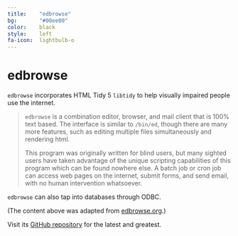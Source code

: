 ```yaml
---
title:    "edbrowse"
bg:       "#00ee00"
color:    black    
style:    left
fa-icon:  lightbulb-o
---
```


# edbrowse

`edbrowse` incorporates HTML Tidy 5 `libtidy` to help visually impaired people use the
internet.

>`edbrowse` is a combination editor, browser, and mail client that is 100% text based.
>The interface is similar to `/bin/ed`, though there are many more features, such as
>editing multiple files simultaneously and rendering html.
>
>This program was originally written for blind users, but many sighted users have taken
>advantage of the unique scripting capabilities of this program which can be found nowhere
>else.  A batch job or cron job can access web pages on the internet, submit forms, and
>send email, with no human intervention whatsoever.  

`edbrowse` can also tap into databases through ODBC.

(The content above was adapted from [edbrowse.org][1].) 


Visit its [GitHub repository][2] for the latest and greatest.


 [1]: http://edbroswe.org
 [2]: https://github.com/CMB/edbrowse